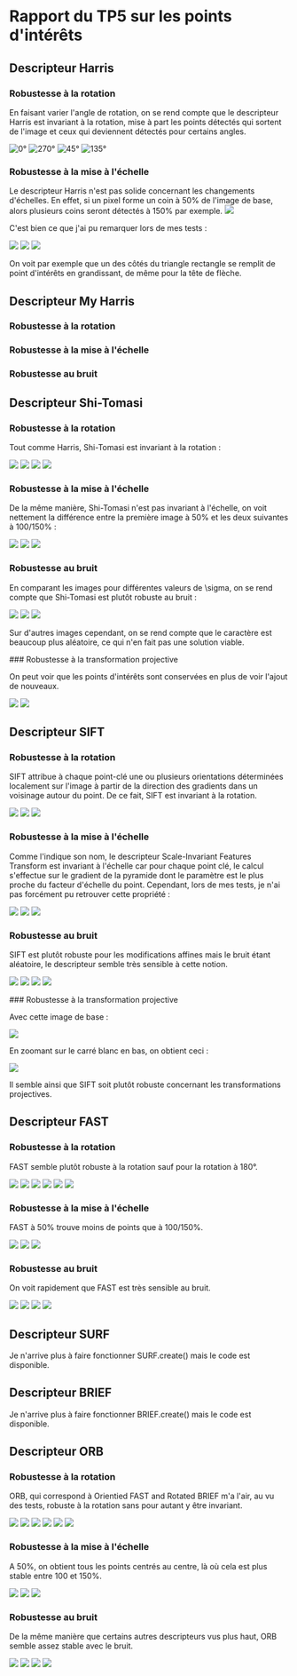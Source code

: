 # Rapport du TP5 sur les points d'intérêts

## Descripteur Harris

### Robustesse à la rotation

En faisant varier l'angle de rotation, on se rend compte que le descripteur Harris est invariant à la rotation, mise à part les points détectés qui sortent de l'image et ceux qui deviennent détectés pour certains angles.

![0°](Harris/Rotation/harris_0.png)
![270°](Harris/Rotation/harris_270.png)
![45°](Harris/Rotation/harris_45.png)
![135°](Harris/Rotation/harris_135.png)


### Robustesse à la mise à l'échelle

Le descripteur Harris n'est pas solide concernant les changements d'échelles. En effet, si un pixel forme un coin à 50% de l'image de base, alors plusieurs coins seront détectés à 150% par exemple.
![](Scale_Edge.png)

C'est bien ce que j'ai pu remarquer lors de mes tests : 

![](Harris/Scale/harris_0.5.png)
![](Harris/Scale/harris_1.0.png)
![](Harris/Scale/harris_1.5.png)

On voit par exemple que un des côtés du triangle rectangle se remplit de point d'intérêts en grandissant, de même pour la tête de flèche.

## Descripteur My Harris

### Robustesse à la rotation

### Robustesse à la mise à l'échelle

### Robustesse au bruit

## Descripteur Shi-Tomasi

### Robustesse à la rotation

Tout comme Harris, Shi-Tomasi est invariant à la rotation : 

![](Shi-Tomasi/Rotation/Shi-Tomasi_0.png)
![](Shi-Tomasi/Rotation/Shi-Tomasi_45.png)
![](Shi-Tomasi/Rotation/Shi-Tomasi_90.png)
![](Shi-Tomasi/Rotation/Shi-Tomasi_135.png)

### Robustesse à la mise à l'échelle

De la même manière, Shi-Tomasi n'est pas invariant à l'échelle, on voit nettement la différence entre la première image à 50% et les deux suivantes à 100/150% :

![](Shi-Tomasi/Scale/Shi-Tomasi_0.5.png)
![](Shi-Tomasi/Scale/Shi-Tomasi_1.0.png)
![](Shi-Tomasi/Scale/Shi-Tomasi_1.5.png)

### Robustesse au bruit

En comparant les images pour différentes valeurs de \sigma, on se rend compte que Shi-Tomasi est plutôt robuste au bruit :

![](Shi-Tomasi/Noise/Shi-Tomasi_Noise_0.png)
![](Shi-Tomasi/Noise/Shi-Tomasi_Noise_7.png)
![](Shi-Tomasi/Noise/Shi-Tomasi_Noise_14.png)

Sur d'autres images cependant, on se rend compte que le caractère est beaucoup plus aléatoire, ce qui n'en fait pas une solution viable.

### Robustesse à la transformation projective

On peut voir que les points d'intérêts sont conservées en plus de voir l'ajout de nouveaux.

![](Shi-Tomasi/Projection/Shi-Tomasi_original.png)
![](Shi-Tomasi/Projection/Shi-Tomasi_projection.png)

## Descripteur SIFT

### Robustesse à la rotation

SIFT attribue à chaque point-clé une ou plusieurs orientations déterminées localement sur l'image à partir de la direction des gradients dans un voisinage autour du point. De ce fait, SIFT est invariant à la rotation.

![](SIFT/Rotation/SIFT_0.png)
![](SIFT/Rotation/SIFT_90.png)
![](SIFT/Rotation/SIFT_180.png)

### Robustesse à la mise à l'échelle

Comme l'indique son nom, le descripteur Scale-Invariant Features Transform est invariant à l'échelle car pour chaque point clé, le calcul s'effectue sur le gradient de la pyramide dont le paramètre est le plus proche du facteur d'échelle du point.
Cependant, lors de mes tests, je n'ai pas forcément pu retrouver cette propriété :

![](SIFT/Scale/SIFT_0.5.png)
![](SIFT/Scale/SIFT_1.0.png)
![](SIFT/Scale/SIFT_1.5.png)

### Robustesse au bruit

SIFT est plutôt robuste pour les modifications affines mais le bruit étant aléatoire, le descripteur semble très sensible à cette notion.

![](SIFT/Noise/SIFT_Noise_0.png)
![](SIFT/Noise/SIFT_Noise_7.png)
![](SIFT/Noise/SIFT_Noise_14.png)
![](SIFT/Noise/SIFT_Noise_20.png)

### Robustesse à la transformation projective

Avec cette image de base :

![](SIFT/Projection/SIFT_Original.png)

En zoomant sur le carré blanc en bas, on obtient ceci : 

![](SIFT/Projection/SIFT_Projection.png)

Il semble ainsi que SIFT soit plutôt robuste concernant les transformations projectives.

## Descripteur FAST

### Robustesse à la rotation

FAST semble plutôt robuste à la rotation sauf pour la rotation à 180°.

![](FAST/Rotation/FAST_0.png)
![](FAST/Rotation/FAST_45.png)
![](FAST/Rotation/FAST_135.png)
![](FAST/Rotation/FAST_180.png)
![](FAST/Rotation/FAST_225.png)
![](FAST/Rotation/FAST_315.png)

### Robustesse à la mise à l'échelle

FAST à 50% trouve moins de points que à 100/150%.

![](FAST/Scale/FAST_0.5.png)
![](FAST/Scale/FAST_1.0.png)
![](FAST/Scale/FAST_1.5.png)

### Robustesse au bruit

On voit rapidement que FAST est très sensible au bruit.

![](FAST/Noise/FAST_Noise_0.png)
![](FAST/Noise/FAST_Noise_7.png)
![](FAST/Noise/FAST_Noise_14.png)
![](FAST/Noise/FAST_Noise_20.png)

## Descripteur SURF

Je n'arrive plus à faire fonctionner SURF.create() mais le code est disponible.

## Descripteur BRIEF

Je n'arrive plus à faire fonctionner BRIEF.create() mais le code est disponible.

## Descripteur ORB

### Robustesse à la rotation
ORB, qui correspond à Orientied FAST and Rotated BRIEF m'a l'air, au vu des tests, robuste à la rotation sans pour autant y être invariant.

![](ORB/Rotation/ORB_0.png)
![](ORB/Rotation/ORB_45.png)
![](ORB/Rotation/ORB_135.png)
![](ORB/Rotation/ORB_180.png)
![](ORB/Rotation/ORB_225.png)
![](ORB/Rotation/ORB_315.png)

### Robustesse à la mise à l'échelle
A 50%, on obtient tous les points centrés au centre, là où cela est plus stable entre 100 et 150%.

![](ORB/Scale/ORB_0.5.png)
![](ORB/Scale/ORB_1.0.png)
![](ORB/Scale/ORB_1.5.png)

### Robustesse au bruit

De la même manière que certains autres descripteurs vus plus haut, ORB semble assez stable avec le bruit.

![](ORB/Noise/ORB_Noise_0.png)
![](ORB/Noise/ORB_Noise_7.png)
![](ORB/Noise/ORB_Noise_14.png)
![](ORB/Noise/ORB_Noise_20.png)